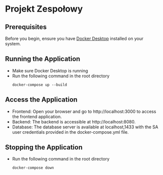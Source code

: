 # Projekt Zespołowy

## Prerequisites
Before you begin, ensure you have [Docker Desktop](https://www.docker.com/get-started/) installed on your system.

## Running the Application

- Make sure Docker Desktop is running
- Run the following command in the root directory
     ```
     docker-compose up --build
     ```

## Access the Application

- Frontend: Open your browser and go to http://localhost:3000 to access the frontend application.
- Backend: The backend is accessible at http://localhost:8080.
- Database: The database server is available at localhost,1433 with the SA user credentials provided in the docker-compose.yml file.

## Stopping the Application

- Run the following command in the root directory
     ```
     docker-compose down
     ```